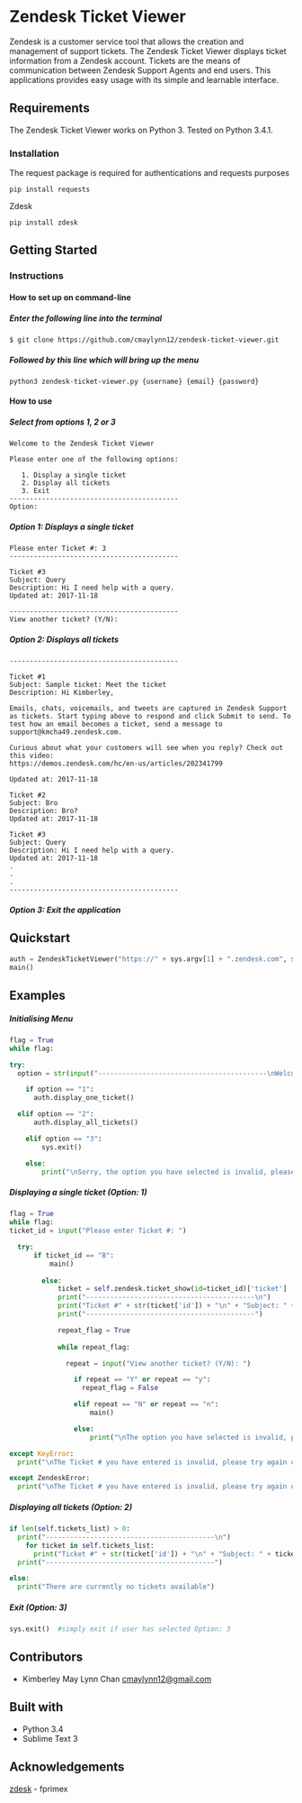 # Zendesk Ticket Viewer
Zendesk is a customer service tool that allows the creation and management of support tickets. The Zendesk Ticket Viewer displays ticket information from a Zendesk account. Tickets are the means of communication between Zendesk Support Agents and end users. This applications provides easy usage with its simple and learnable interface.
## Requirements
The Zendesk Ticket Viewer works on Python 3. Tested on Python 3.4.1.
### Installation
The request package is required for authentications and requests purposes
```
pip install requests
```
Zdesk
```
pip install zdesk
```
## Getting Started
### Instructions
#### How to set up on command-line
##### Enter the following line into the terminal
```
$ git clone https://github.com/cmaylynn12/zendesk-ticket-viewer.git
```
##### Followed by this line which will bring up the menu 
```
python3 zendesk-ticket-viewer.py {username} {email} {password}
```
#### How to use
##### Select from options 1, 2 or 3
```
Welcome to the Zendesk Ticket Viewer

Please enter one of the following options:

   1. Display a single ticket
   2. Display all tickets
   3. Exit
------------------------------------------
Option: 
```
##### Option 1: Displays a single ticket
```
Please enter Ticket #: 3
------------------------------------------

Ticket #3
Subject: Query
Description: Hi I need help with a query.
Updated at: 2017-11-18

------------------------------------------
View another ticket? (Y/N): 
```
##### Option 2: Displays all tickets
```
------------------------------------------

Ticket #1
Subject: Sample ticket: Meet the ticket
Description: Hi Kimberley,

Emails, chats, voicemails, and tweets are captured in Zendesk Support as tickets. Start typing above to respond and click Submit to send. To test how an email becomes a ticket, send a message to support@kmcha49.zendesk.com.

Curious about what your customers will see when you reply? Check out this video:
https://demos.zendesk.com/hc/en-us/articles/202341799

Updated at: 2017-11-18

Ticket #2
Subject: Bro
Description: Bro?
Updated at: 2017-11-18

Ticket #3
Subject: Query
Description: Hi I need help with a query.
Updated at: 2017-11-18
.
.
.
------------------------------------------
```
##### Option 3: Exit the application
## Quickstart
```python
auth = ZendeskTicketViewer("https://" + sys.argv[1] + ".zendesk.com", sys.argv[2], sys.argv[3])
main()
```
## Examples
##### Initialising Menu
```python
flag = True
while flag:

try:
  option = str(input("------------------------------------------\nWelcome to the Zendesk Ticket Viewer\n\nPlease enter one of the following options:\n\n   1. Display a single ticket\n   2. Display all tickets\n   3. Exit\n------------------------------------------\nOption: "))

	if option == "1":
	  auth.display_one_ticket()

  elif option == "2":
	  auth.display_all_tickets()

	elif option == "3":
		sys.exit()

	else:
		print("\nSorry, the option you have selected is invalid, please select from the menu.")
```
##### Displaying a single ticket (Option: 1)
```python
flag = True
while flag:
ticket_id = input("Please enter Ticket #: ")

  try:
	  if ticket_id == "B":
		  main()
				
		else:
			ticket = self.zendesk.ticket_show(id=ticket_id)['ticket']
			print("------------------------------------------\n")
			print("Ticket #" + str(ticket['id']) + "\n" + "Subject: " + ticket['subject'] + "\n" + "Description: " + ticket['description'] + "\n" + "Updated at: " + ticket['updated_at'].split("T")[0] + "\n")
			print("------------------------------------------")

			repeat_flag = True
					
			while repeat_flag:

			  repeat = input("View another ticket? (Y/N): ")

				if repeat == "Y" or repeat == "y":
				  repeat_flag = False

				elif repeat == "N" or repeat == "n":
					main()

				else:
					print("\nThe option you have selected is invalid, please enter Y or N.\n")

except KeyError:
  print("\nThe Ticket # you have entered is invalid, please try again or enter B to return to the main menu.\n")

except ZendeskError:
  print("\nThe Ticket # you have entered is invalid, please try again or enter B to return to the main menu.\n")
```
##### Displaying all tickets (Option: 2)
```python
if len(self.tickets_list) > 0:
  print("------------------------------------------\n")
	for ticket in self.tickets_list:
	  print("Ticket #" + str(ticket['id']) + "\n" + "Subject: " + ticket['subject'] + "\n" + "Description: " + ticket['description'] + "\n" + "Updated at: " + ticket['updated_at'].split("T")[0] + "\n")
  print("------------------------------------------")

else:
  print("There are currently no tickets available")
```
##### Exit (Option: 3)
```python
sys.exit()  #simply exit if user has selected Option: 3
```
## Contributors
- Kimberley May Lynn Chan <cmaylynn12@gmail.com>
## Built with
* Python 3.4
* Sublime Text 3
## Acknowledgements
[zdesk](https://github.com/fprimex/zdesk) - fprimex 
